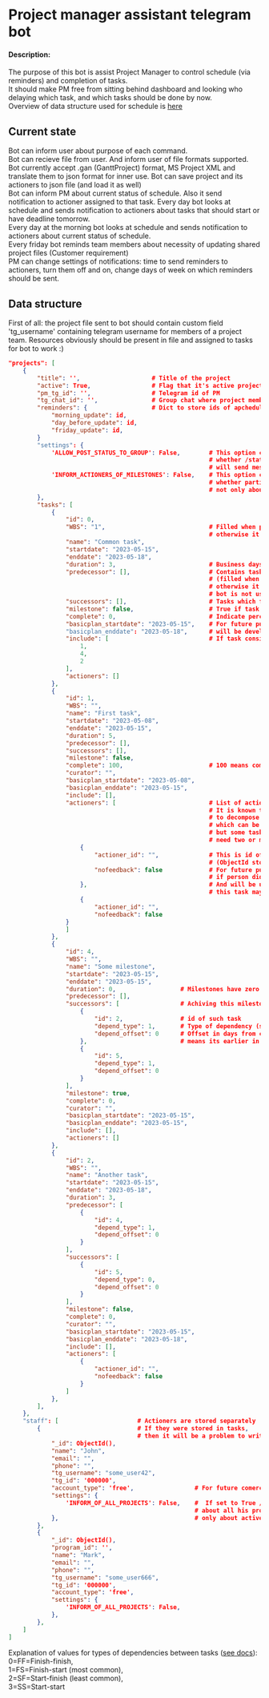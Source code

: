 # Project manager assistant telegram bot

#### Description:

The purpose of this bot is assist Project Manager to control schedule (via reminders) and completion of tasks.  
It should make PM free from sitting behind dashboard and looking who delaying which task, and which tasks should be done by now.  
Overview of data structure used for schedule is [here](#data-structure)  

## Current state

Bot can inform user about purpose of each command.  
Bot can recieve file from user. And inform user of file formats supported.  
Bot currently accept .gan (GanttProject) format, MS Project XML and translate them to json format for inner use.
Bot can save project and its actioners to json file (and load it as well)  
Bot can inform PM about current status of schedule. Also it send notification to actioner assigned to that task.
Every day bot looks at schedule and sends notification to actioners about tasks that should start or have deadline tomorrow.  
Every day at the morning bot looks at schedule and sends notification to actioners about current status of schedule.  
Every friday bot reminds team members about necessity of updating shared project files (Customer requirement)  
PM can change settings of notifications: time to send reminders to actioners, turn them off and on, change days of week on which reminders should be sent.



## Data structure

First of all: the project file sent to bot should contain custom field 'tg_username' containing telegram username for members of a project team. Resources obviously should be present in file and assigned to tasks for bot to work :)


```json
"projects": [                           
    {
        "title": '',                    # Title of the project
        "active": True,                 # Flag that it's active project, can be only one for PM
        "pm_tg_id": '',                 # Telegram id of PM  
        "tg_chat_id": '',               # Group chat where project members discuss project will be stored here
        "reminders": {                  # Dict to store ids of apcheduler jobs for reminders
            "morning_update": id,                       
            "day_before_update": id,
            "friday_update": id,
        }
        "settings": {
            'ALLOW_POST_STATUS_TO_GROUP': False,        # This option controls 
                                                        # whether /status command from group chat 
                                                        # will send message to group chat or directly to user
            'INFORM_ACTIONERS_OF_MILESTONES': False,    # This option controls 
                                                        # whether participants will be informed 
                                                        # not only about tasks but about milestones too
        },
        "tasks": [
            {
                "id": 0,
                "WBS": "1",                             # Filled when project imported from MS Project,
                                                        # otherwise it's empty.
                "name": "Common task",
                "startdate": "2023-05-15",
                "enddate": "2023-05-18",
                "duration": 3,                          # Business days
                "predecessor": [],                      # Contains tasks prior to the current one 
                                                        # (filled when project imported from MS Project, 
                                                        # otherwise it's empty); 
                                                        # bot is not using it for now.
                "successors": [],                       # Tasks which follow after current
                "milestone": false,                     # True if task is a milestone
                "complete": 0,                          # Indicate percentage of completion (0-100)
                "basicplan_startdate": "2023-05-15",    # For future purpose: when postpone function
                "basicplan_enddate": "2023-05-18",      # will be developed
                "include": [                            # If task consist of subtasks, their ids go here
                    1,
                    4,
                    2
                ],
                "actioners": []
            },
            {
                "id": 1,
                "WBS": "",
                "name": "First task",
                "startdate": "2023-05-08",
                "enddate": "2023-05-15",
                "duration": 5,
                "predecessor": [],
                "successors": [],
                "milestone": false,
                "complete": 100,                        # 100 means completed
                "curator": "",
                "basicplan_startdate": "2023-05-08",
                "basicplan_enddate": "2023-05-15",
                "include": [],
                "actioners": [                          # List of actioners (doers) of this task:
                                                        # It is known that the best approach is 
                                                        # to decompose project to small tasks
                                                        # which can be assigned to only one person,
                                                        # but some tasks (e.g. to move furniture)
                                                        # need two or more people to be envolved
                    {
                        "actioner_id": "",              # This is id of person in staff collection below 
                                                        # (ObjectId stored as string)
                        "nofeedback": false             # For future purpose: this flag will store
                                                        # if person didn't respond on last reminder
                    },                                  # And will be used to inform PM that 
                                                        # this task may lack of attention 
                    {
                        "actioner_id": "",
                        "nofeedback": false
                }                                       
                ]
            },
            {
                "id": 4,
                "WBS": "",
                "name": "Some milestone",
                "startdate": "2023-05-15",
                "enddate": "2023-05-15",
                "duration": 0,                  # Milestones have zero duration
                "predecessor": [],
                "successors": [                 # Achiving this milestone means "successors" task started
                    {
                        "id": 2,                # id of such task
                        "depend_type": 1,       # Type of dependency (see below)
                        "depend_offset": 0      # Offset in days from current task (negative number 
                    },                          # means its earlier in time)
                    {
                        "id": 5,
                        "depend_type": 1,
                        "depend_offset": 0
                    }
                ],
                "milestone": true,
                "complete": 0,
                "curator": "",
                "basicplan_startdate": "2023-05-15",
                "basicplan_enddate": "2023-05-15",
                "include": [],
                "actioners": []
            },
            {
                "id": 2,
                "WBS": "",
                "name": "Another task",
                "startdate": "2023-05-15",
                "enddate": "2023-05-18",
                "duration": 3,
                "predecessor": [
                    {
                        "id": 4,
                        "depend_type": 1,
                        "depend_offset": 0
                    }
                ],
                "successors": [
                    {
                        "id": 5,
                        "depend_type": 0,
                        "depend_offset": 0
                    }
                ],
                "milestone": false,
                "complete": 0,
                "curator": "",
                "basicplan_startdate": "2023-05-15",
                "basicplan_enddate": "2023-05-18",
                "include": [],
                "actioners": [
                    {
                        "actioner_id": "",
                        "nofeedback": false
                    }
                ]
            },        
        ],
    },
    "staff": [                      # Actioners are stored separately 
        {                           # If they were stored in tasks, 
                                    # then it will be a problem to write tg_id in each task
            "_id": ObjectId(),
            "name": "John",
            "email": "",
            "phone": "",
            "tg_username": "some_user42", 
            "tg_id": '000000',
            "account_type": 'free',                 # For future comercial use
            "settings": {
                'INFORM_OF_ALL_PROJECTS': False,    #  If set to True /status command will inform PM 
                                                    # about all his projects, otherwise   
            },                                      # only about active project  
        },
        {
            "_id": ObjectId(),
            "program_id": '',  
            "name": "Mark",
            "email": "",
            "phone": "",
            "tg_username": "some_user666",
            "tg_id": '000000',
            "account_type": 'free',
            "settings": {
                'INFORM_OF_ALL_PROJECTS': False,
            },
        },
    ]
]

```

Explanation of values for types of dependencies between tasks ([see docs](https://learn.microsoft.com/en-us/office-project/xml-data-interchange/xml-schema-for-the-tasks-element?view=project-client-2016)):  
0=FF=Finish-finish,  
1=FS=Finish-start (most common),  
2=SF=Start-finish (least common),  
3=SS=Start-start
